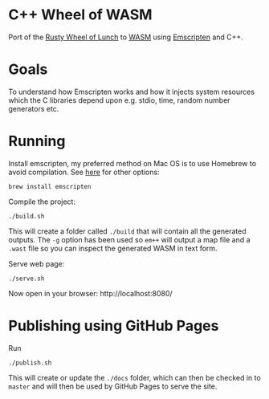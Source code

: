 # C++ Wheel of WASM

Port of the [Rusty Wheel of Lunch](https://github.com/munckymagik/rusty-wheel-of-lunch) to [WASM](http://webassembly.org/) using [Emscripten](http://kripken.github.io/emscripten-site/index.html) and C++.

# Goals

To understand how Emscripten works and how it injects system resources which the C libraries depend upon e.g. stdio, time, random number generators etc.

# Running

Install emscripten, my preferred method on Mac OS is to use Homebrew to avoid compilation. See [here](http://kripken.github.io/emscripten-site/docs/getting_started/downloads.html) for other options:

```
brew install emscripten
```

Compile the project:

```
./build.sh
```

This will create a folder called `./build` that will contain all the generated outputs. The `-g` option has been used so `em++` will output a map file and a `.wast` file so you can inspect the generated WASM in text form.

Serve web page:

```
./serve.sh
```

Now open in your browser: http://localhost:8080/

# Publishing using GitHub Pages

Run

```
./publish.sh
```

This will create or update the `./docs` folder, which can then be checked in to `master` and will then be used by GitHub Pages to serve the site.
